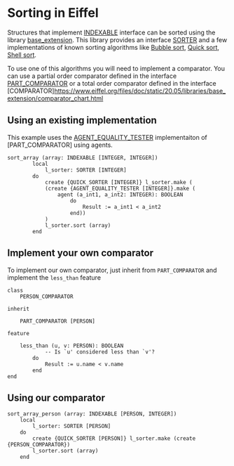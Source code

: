 # Sorting in Eiffel
Structures that implement [INDEXABLE](https://www.eiffel.org/files/doc/static/20.05/libraries/base/indexable_chart.html) interface can be sorted using the library [base_extension](https://www.eiffel.org/files/doc/static/20.05/libraries/base_extension/index.html).
This library provides an interface [SORTER](https://www.eiffel.org/files/doc/static/20.05/libraries/base_extension/sorter_chart.html) and a few implementations of known sorting algorithms like [Bubble sort](https://www.eiffel.org/files/doc/static/20.05/libraries/base_extension/bubble_sorter_chart.html), [Quick sort](https://www.eiffel.org/files/doc/static/20.05/libraries/base_extension/quick_sorter_chart.html), [Shell sort](https://www.eiffel.org/files/doc/static/20.05/libraries/base_extension/shell_sorter_chart.html).

To use one of this algorithms you will need to implement a comparator.
You can use a partial order comparator defined in the interface [PART_COMPARATOR](https://www.eiffel.org/files/doc/static/20.05/libraries/base_extension/part_comparator_chart.html) or a total order comparator defined in the interface [COMPARATOR]https://www.eiffel.org/files/doc/static/20.05/libraries/base_extension/comparator_chart.html


## Using an existing implementation
This example uses the [AGENT_EQUALITY_TESTER](https://www.eiffel.org/files/doc/static/20.05/libraries/base_extension/part_comparator_chart.html)  implementaiton of [PART_COMPARATOR] using agents.


```
sort_array (array: INDEXABLE [INTEGER, INTEGER])
	    local
	        l_sorter: SORTER [INTEGER]
	    do
	        create {QUICK_SORTER [INTEGER]} l_sorter.make (
	        (create {AGENT_EQUALITY_TESTER [INTEGER]}.make (
                agent (a_int1, a_int2: INTEGER): BOOLEAN
                    do
                        Result := a_int1 < a_int2
                    end))
	        )
	        l_sorter.sort (array)
	    end
```

## Implement your own comparator
To implement our own comparator, just inherit from `PART_COMPARATOR` and implement the `less_than` feature

```
class
	PERSON_COMPARATOR

inherit

	PART_COMPARATOR [PERSON]

feature

	less_than (u, v: PERSON): BOOLEAN
			-- Is `u' considered less than `v'?
		do
			Result := u.name < v.name
		end
end
```

## Using our comparator

```
sort_array_person (array: INDEXABLE [PERSON, INTEGER])
    local
        l_sorter: SORTER [PERSON]
    do
        create {QUICK_SORTER [PERSON]} l_sorter.make (create {PERSON_COMPARATOR})
        l_sorter.sort (array)
    end
```
